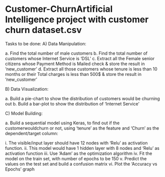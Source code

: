 # Customer-ChurnArtificial Intelligence project with customer churn dataset.csv
Tasks to be done:
A) Data Manipulation:

a. Find the total number of male customers
b. Find the total number of customers whose Internet Service is ‘DSL’
c. Extract all the Female senior citizens whose Payment Method is Mailed check & store the result in ‘new_customer’
d. Extract all those customers whose tenure is less than 10 months or their Total charges is less than 500$ & store the result in ‘new_customer’

B) Data Visualization:

a. Build a pie-chart to show the distribution of customers would be churning out
b. Build a bar-plot to show the distribution of ‘Internet Service’

C) Model Building:

a. Build a sequential model using Keras, to find out if the customerwouldchurn or not, using ‘tenure’ as the feature and ‘Churn’ as the dependent/target column:

i. The visible/input layer should have 12 nodes with ‘Relu’ as activation function.
ii. This model would have 1 hidden layer with 8 nodes and ‘Relu’ as activation function
iii. Use ‘Adam’ as the optimization algorithm
iv. Fit the model on the train set, with number of epochs to be 150
v. Predict the values on the test set and build a confusion matrix
vi. Plot the ‘Accuracy vs Epochs’ graph
